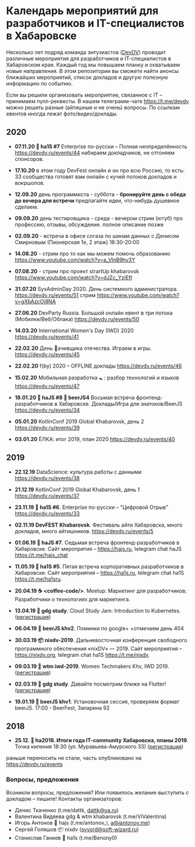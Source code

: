 # Календарь мероприятий для разработчиков и IT-специалистов в Хабаровске

Несколько лет подряд команда энтузиастов ([DevDV](https://devdv.ru)) проводит различные мероприятия для разработчиков и IT-специалистов в Хабаровском крае. Каждый год мы повышаем планку и охватываем новые направления. В этом репозитории вы сможете найти анонсы ближайших мероприятий, список докладов и другую полезную информацию по событию.

Если вы решили организовать мероприятие, связанное с IT &ndash; принимаем пулл-реквесты. В нашем телеграмм-чате https://t.me/devdv можно решить разные (айтишные и не очень) вопросы. По ссылкам евентов иногда лежат фото/видео/доклады.

## 2020

* **07.11.20 💢 ha1S #7** Enterprise по-русски – Полная неопределённость https://devdv.ru/events/44 набираем докладчиков, не отгоняем спонсоров.

* **17.10.20** в этом году DevFest онлайн и он про всю Россию, то есть: 33 сообщества готовят вам онлайн с кучей потоков докладов и вокршопов.

* **12.09.20** день программиста - суббота - **бронируйте день с обеда до вечера для встречи** предлагайте идеи, что-нибудь душевное сделаем.
* **09.09.20** день тестировщика - среда - вечером стрим (ютуб) про профессию, отзывы, обсуждение. полное описание позже
* **02.09.20** - встреча в офисе согаза по шинам данных с Денисом Смирновым (Пионерская 1е, 2 этаж) 18:30-20:00
 
* **14.08.20**  - стрим про то как мы можем помочь образованию https://www.youtube.com/watch?v=a_VlnB9hy3Y
* **07.08.20**  - стрим про проект strartUp khabarovsk https://www.youtube.com/watch?v=dJZc_YzjEfI

* **31.07.20** SysAdminDay 2020. День системного администратора. https://devdv.ru/events/51 стрим https://www.youtube.com/watch?v=gXbAzcOi8NA

* **27.06.20** DevParty Russia. Большой онлайн евент в три потока (Мобилки/Веб/Облака) https://devdv.ru/events/50

* **14.03.20** International Women's Day (IWD) 2020 https://devdv.ru/events/41

* **22.02.20** День 👾ачивщика отечества. Играем в игры. https://devdv.ru/events/45
* **22.02.20** f(by) 2020 – OFFLINE доклады https://devdv.ru/events/46
* **15.02.20** Мобильная разработка 🚼 : разбор технологий и языков https://devdv.ru/events/47

* **18.01.20 🚀 haJS #8  🍺 beerJS4** Восьмая встреча фронтенд-разработчиков в Хабаровске. Доклады/Игра для знатоков/BeerJS https://devdv.ru/events/34
* **05.01.20** KotlinConf 2019 Global Khabarovsk, день 2 https://devdv.ru/events/39
* **03.01.20** ЁЛКА: итог 2019, план 2020 https://devdv.ru/events/40

## 2019

* **22.12.19** DataScience: культура работы с данными https://devdv.ru/events/38
* **21.12.19** KotlinConf 2019 Global Khabarovsk, день 1 https://devdv.ru/events/37

* **23.11.19 💢 ha1S #6**. Enterprise по-русски – "Цифровой Отрыв" https://devdv.ru/events/33
* **02.11.19 DevFEST Khabarovsk**. Фестиваль айти Хабаровска, много докладов, много айтишников. https://devdv.ru/events/5


* **01.06.19 🚀 haJS #7**. Седьмая встреча фронтенд-разработчиков в Хабаровске. Сайт меропрития &ndash; https://hajs.ru, telegram chat haJS https://t.me/hajs_chat
* **11.05.19 💢 ha1S #5**. Пятая встреча корпоративных разработчиков в Хабаровске. Сайт мероприятия &ndash; https://ha1s.ru, telegram chat ha1S https://t.me/ha1sru.
* **20.04.19 ☕️ &lt;coffee-code/&gt;**. Meetup: Маркетинг для разработчиков; Разработчики о технологиях для маркетинга.
* **13.04.19 🍕 gdg study**. Cloud Study Jam: Introduction to Kubernetes. ([регистрация](https://www.meetup.com/ru-RU/GDG-Khabarovsk/events/259807873/))
* **06.04.19 🍺 beerJS khv2**. Поминки по google+ +отмечаем день 404
* **30.03.19 📦 nixdv-2019**. Дальневосточная конференция свободного программного обеспечения «nixDV» — 2019. Сайт мероприятия &ndash; https://nixdv.org, telegram chat ha1S https://t.me/nixdv.
* **09.03.19 🍭 wtm iwd-2019**. Women Techmakers Khv, IWD 2019. ([регистрация](https://www.meetup.com/ru-RU/GDG-Khabarovsk/events/259411696/))
* **02.03.19 🍕 gdg study**. Давайте посмотрим ближе на Flutter! ([регистрация](https://www.meetup.com/ru-RU/GDG-Khabarovsk/events/258373219/))
* **19.01.19 🍺 beerJS khv1**. Установочная сессия, проверяем формат beerJS. 17:00 - BeerFest, Запарина 92

## 2018

* **25.12. 🔰 ha2018. Итоги года IT-community Хабаровска, планы 2019**.
Точка кипения 18:30 (ул. Муравьева-Амурского 33) ([регистрация](https://leader-id.ru/event/14303/))

раньше переносить не стали, часть опубликовано на https://devdv.ru/events

### Вопросы, предложения

Возникли вопросы, предложения? Или появилось желание выступить с докладом &ndash; пишите! Контакты организаторов:

* Денис Ткаченко (t.me/dattk, dattk@ya.ru)
* Валентина Видяева gdg & wtm khabarovsk (t.me/ViValentina)
* Игорь Антонов 🚀 hajs (t.me/antonov_i, a@iantonov.me)
* Сергей Голяшов 📦 nixdv (svvord@soft-wizard.ru)
* Станислав Ганиев 💢 ha1s (t.me/Benony0)
